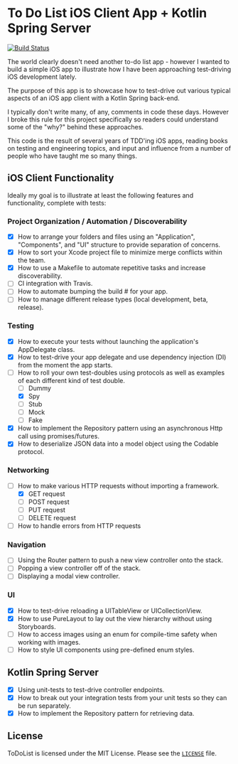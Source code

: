 # To Do List iOS Client App + Kotlin Spring Server

[![Build Status](https://travis-ci.org/derekleerock/ToDoList.svg?branch=master)](https://travis-ci.org/derekleerock/ToDoList)

The world clearly doesn't need another to-do list app - however I wanted to build a simple iOS app to illustrate how I have been approaching test-driving iOS development lately.

The purpose of this app is to showcase how to test-drive out various typical aspects of an iOS app client with a Kotlin Spring back-end.

I typically don't write many, of any, comments in code these days. However I broke this rule for this project specifically so readers could understand some of the "why?" behind these approaches.

This code is the result of several years of TDD'ing iOS apps, reading books on testing and engineering topics, and input and influence from a number of people who have taught me so many things.

## iOS Client Functionality
Ideally my goal is to illustrate at least the following features and functionality, complete with tests:

### Project Organization / Automation / Discoverability
- [x] How to arrange your folders and files using an "Application", "Components", and "UI" structure to provide separation of concerns.
- [x] How to sort your Xcode project file to minimize merge conflicts within the team.
- [x] How to use a Makefile to automate repetitive tasks and increase discoverability.
- [ ] CI integration with Travis.
- [ ] How to automate bumping the build # for your app.
- [ ] How to manage different release types (local development, beta, release).

### Testing
- [x] How to execute your tests without launching the application's AppDelegate class.
- [x] How to test-drive your app delegate and use dependency injection (DI) from the moment the app starts.
- [ ] How to roll your own test-doubles using protocols as well as examples of each different kind of test double.
  - [ ] Dummy
  - [x] Spy
  - [ ] Stub
  - [ ] Mock
  - [ ] Fake
- [x] How to implement the Repository pattern using an asynchronous Http call using promises/futures.
- [x] How to deserialize JSON data into a model object using the Codable protocol.

### Networking
- [ ] How to make various HTTP requests without importing a framework.
  - [x] GET request
  - [ ] POST request
  - [ ] PUT request
  - [ ] DELETE request
- [ ] How to handle errors from HTTP requests

### Navigation
- [ ] Using the Router pattern to push a new view controller onto the stack.
- [ ] Popping a view controller off of the stack.
- [ ] Displaying a modal view controller.

### UI
- [x] How to test-drive reloading a UITableView or UICollectionView.
- [x] How to use PureLayout to lay out the view hierarchy without using Storyboards.
- [ ] How to access images using an enum for compile-time safety when working with images.
- [ ] How to style UI components using pre-defined enum styles.

## Kotlin Spring Server
- [x] Using unit-tests to test-drive controller endpoints.
- [x] How to break out your integration tests from your unit tests so they can be run separately.
- [x] How to implement the Repository pattern for retrieving data.

## License
ToDoList is licensed under the MIT License. Please see the [`LICENSE`](https://github.com/derekleerock/ToDoList/blob/master/LICENSE) file.
